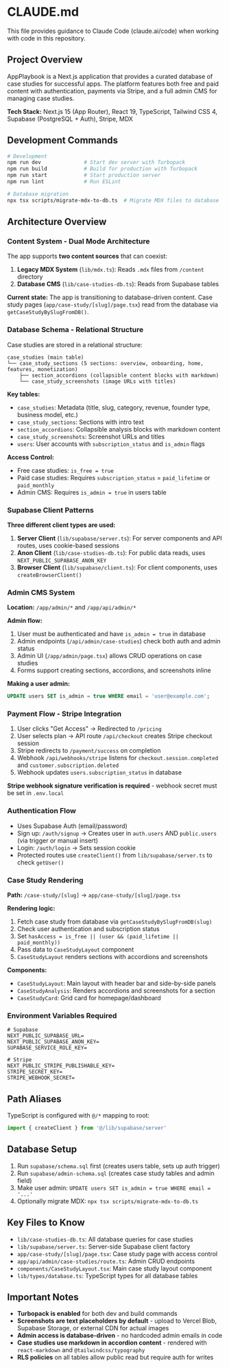 # CLAUDE.md

This file provides guidance to Claude Code (claude.ai/code) when working with code in this repository.

## Project Overview

AppPlaybook is a Next.js application that provides a curated database of case studies for successful apps. The platform features both free and paid content with authentication, payments via Stripe, and a full admin CMS for managing case studies.

**Tech Stack:** Next.js 15 (App Router), React 19, TypeScript, Tailwind CSS 4, Supabase (PostgreSQL + Auth), Stripe, MDX

## Development Commands

```bash
# Development
npm run dev              # Start dev server with Turbopack
npm run build            # Build for production with Turbopack
npm run start            # Start production server
npm run lint             # Run ESLint

# Database migration
npx tsx scripts/migrate-mdx-to-db.ts  # Migrate MDX files to database
```

## Architecture Overview

### Content System - Dual Mode Architecture

The app supports **two content sources** that can coexist:

1. **Legacy MDX System** (`lib/mdx.ts`): Reads `.mdx` files from `/content` directory
2. **Database CMS** (`lib/case-studies-db.ts`): Reads from Supabase tables

**Current state:** The app is transitioning to database-driven content. Case study pages (`app/case-study/[slug]/page.tsx`) read from the database via `getCaseStudyBySlugFromDB()`.

### Database Schema - Relational Structure

Case studies are stored in a relational structure:

```
case_studies (main table)
└── case_study_sections (5 sections: overview, onboarding, home, features, monetization)
    ├── section_accordions (collapsible content blocks with markdown)
    └── case_study_screenshots (image URLs with titles)
```

**Key tables:**
- `case_studies`: Metadata (title, slug, category, revenue, founder type, business model, etc.)
- `case_study_sections`: Sections with intro text
- `section_accordions`: Collapsible analysis blocks with markdown content
- `case_study_screenshots`: Screenshot URLs and titles
- `users`: User accounts with `subscription_status` and `is_admin` flags

**Access Control:**
- Free case studies: `is_free = true`
- Paid case studies: Requires `subscription_status` = `paid_lifetime` or `paid_monthly`
- Admin CMS: Requires `is_admin = true` in users table

### Supabase Client Patterns

**Three different client types are used:**

1. **Server Client** (`lib/supabase/server.ts`): For server components and API routes, uses cookie-based sessions
2. **Anon Client** (`lib/case-studies-db.ts`): For public data reads, uses `NEXT_PUBLIC_SUPABASE_ANON_KEY`
3. **Browser Client** (`lib/supabase/client.ts`): For client components, uses `createBrowserClient()`

### Admin CMS System

**Location:** `/app/admin/*` and `/app/api/admin/*`

**Admin flow:**
1. User must be authenticated and have `is_admin = true` in database
2. Admin endpoints (`/api/admin/case-studies`) check both auth and admin status
3. Admin UI (`/app/admin/page.tsx`) allows CRUD operations on case studies
4. Forms support creating sections, accordions, and screenshots inline

**Making a user admin:**
```sql
UPDATE users SET is_admin = true WHERE email = 'user@example.com';
```

### Payment Flow - Stripe Integration

1. User clicks "Get Access" → Redirected to `/pricing`
2. User selects plan → API route `/api/checkout` creates Stripe checkout session
3. Stripe redirects to `/payment/success` on completion
4. Webhook `/api/webhooks/stripe` listens for `checkout.session.completed` and `customer.subscription.deleted`
5. Webhook updates `users.subscription_status` in database

**Stripe webhook signature verification is required** - webhook secret must be set in `.env.local`

### Authentication Flow

- Uses Supabase Auth (email/password)
- Sign up: `/auth/signup` → Creates user in `auth.users` AND `public.users` (via trigger or manual insert)
- Login: `/auth/login` → Sets session cookie
- Protected routes use `createClient()` from `lib/supabase/server.ts` to check `getUser()`

### Case Study Rendering

**Path:** `/case-study/[slug]` → `app/case-study/[slug]/page.tsx`

**Rendering logic:**
1. Fetch case study from database via `getCaseStudyBySlugFromDB(slug)`
2. Check user authentication and subscription status
3. Set `hasAccess = is_free || (user && (paid_lifetime || paid_monthly))`
4. Pass data to `CaseStudyLayout` component
5. `CaseStudyLayout` renders sections with accordions and screenshots

**Components:**
- `CaseStudyLayout`: Main layout with header bar and side-by-side panels
- `CaseStudyAnalysis`: Renders accordions and screenshots for a section
- `CaseStudyCard`: Grid card for homepage/dashboard

### Environment Variables Required

```env
# Supabase
NEXT_PUBLIC_SUPABASE_URL=
NEXT_PUBLIC_SUPABASE_ANON_KEY=
SUPABASE_SERVICE_ROLE_KEY=

# Stripe
NEXT_PUBLIC_STRIPE_PUBLISHABLE_KEY=
STRIPE_SECRET_KEY=
STRIPE_WEBHOOK_SECRET=
```

## Path Aliases

TypeScript is configured with `@/*` mapping to root:
```typescript
import { createClient } from '@/lib/supabase/server'
```

## Database Setup

1. Run `supabase/schema.sql` first (creates users table, sets up auth trigger)
2. Run `supabase/admin-schema.sql` (creates case study tables and admin field)
3. Make user admin: `UPDATE users SET is_admin = true WHERE email = '...'`
4. Optionally migrate MDX: `npx tsx scripts/migrate-mdx-to-db.ts`

## Key Files to Know

- `lib/case-studies-db.ts`: All database queries for case studies
- `lib/supabase/server.ts`: Server-side Supabase client factory
- `app/case-study/[slug]/page.tsx`: Case study page with access control
- `app/api/admin/case-studies/route.ts`: Admin CRUD endpoints
- `components/CaseStudyLayout.tsx`: Main case study layout component
- `lib/types/database.ts`: TypeScript types for all database tables

## Important Notes

- **Turbopack is enabled** for both dev and build commands
- **Screenshots are text placeholders by default** - upload to Vercel Blob, Supabase Storage, or external CDN for actual images
- **Admin access is database-driven** - no hardcoded admin emails in code
- **Case studies use markdown in accordion content** - rendered with `react-markdown` and `@tailwindcss/typography`
- **RLS policies** on all tables allow public read but require auth for writes
